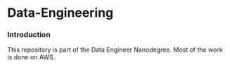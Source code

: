 # Data-Engineering


### Introduction
This repository is part of the Data Engineer Nanodegree. Most of the work is done on AWS.

